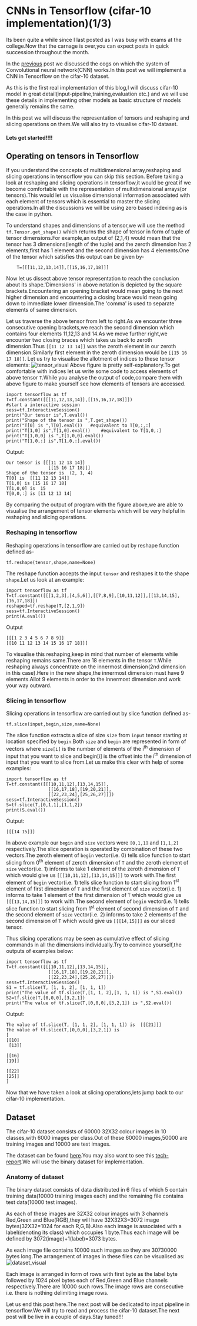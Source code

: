 # CNNs in Tensorflow (cifar-10 implementation)(1/3)

Its been quite a while since I last posted as I was busy with exams at the college.Now that the carnage is over,you can expect posts in quick succession throughout the month.

In the [previous](https://jasdeep06.github.io/posts/basics-of-cnns/) post we discussed the cogs on which the system of Convolutional neural network(CNN) works.In this post we will implement a CNN in Tensorflow on the cifar-10 dataset.

As this is the first real implementation of this blog,I will discuss cifar-10 model in great detail(input-pipeline,training,evaluation etc.) and we will use these details in implementing other models as basic structure of models generally remains the same.

In this post we will discuss the representation of tensors and reshaping and slicing operations on them.We will also try to visualise cifar-10 dataset.

#### Lets get started!!!!

## Operating on tensors in Tensorflow


If you understand the concepts of multidimensional array,reshaping and slicing operations in tensorflow you can skip this section.
Before taking a look at reshaping and slicing operations in tensorflow,it would be great if we become comfortable with the representation of multidimensional arrays(or tensors).This would let us visualise dimensional information associated with each element of tensors which is essential to master the slicing operations.In all the discussions we will be using zero based indexing as is the case in python.

To understand shapes and dimensions of a tensor,we will use the method `tf.Tensor.get_shape()` which returns the shape of tensor in form of tuple of tensor dimensions.For example,an output of (2,1,4) would mean that the tensor has 3 dimensions(length of the tuple) and the zeroth dimension has 2 elements,first has 1 element and the second dimension has 4 elements.One of the tensor which satisfies this output can be given by-	
		
		T=[[[11,12,13,14]],[[15,16,17,18]]]

Now let us dissect above tensor representation to reach the conclusion about its shape.'Dimensions' in above notation is depicted by the square brackets.Encountering an opening bracket would mean going to the next higher dimension and encountering a closing brace would mean going down to immediate lower dimension.The 'comma' is used to separate elements of same dimension.

Let us traverse the above tensor from left to right.As we encounter three  consecutive opening brackets,we reach the second dimension which contains four elements 11,12,13 and 14.As we move further right,we encounter two closing braces which takes us back to zeroth dimension.Thus `[[11 12 13 14]]` was the zeroth element in our zeroth dimension.Similarly first element in the zeroth dimension would be `[[15 16 17 18]]`.
Let us try to visualise the allotment of indices to these tensor elements:
![tensor_visual](https://github.com/jasdeep06/jasdeep06.github.io/blob/master/posts/cnn-in-tensorflow/images/tensor_vis.png?raw=true)
Above figure is pretty self-explanatory.To get comfortable with indices let us write some code to access elements of above tensor `T`.While you analyse the output of code,compare them with above figure to make yourself see how elements of tensors are accessed.
	
	import tensorflow as tf
	T=tf.constant([[[11,12,13,14]],[[15,16,17,18]]])
	#start a interactive session
	sess=tf.InteractiveSession()
	print("Our tensor is",T.eval())
	print("Shape of the tensor is ",T.get_shape())
	print("T[0] is ",T[0].eval())   #equivalent to T[0,:,:]
	print("T[1,0] is",T[1,0].eval())    #equivalent to T[1,0,:]
	print("T[1,0,0] is ",T[1,0,0].eval())
	print("T[1,0,:] is",T[1,0,:].eval())
	
	
Output:

	Our tensor is [[[11 12 13 14]]
					[[15 16 17 18]]]
	Shape of the tensor is  (2, 1, 4)
	T[0] is  [[11 12 13 14]]
	T[1,0] is [15 16 17 18]
	T[1,0,0] is  15
	T[0,0,:] is [11 12 13 14]
	
By comparing the output of program with the figure above,we are able to visualise the arrangement of tensor elements which will be very helpful in reshaping and slicing operations.

### Reshaping in tensorflow

Reshaping operations in tensorflow are carried out by reshape function defined as-

	tf.reshape(tensor,shape,name=None)
	
The reshape function accepts the input `tensor` and reshapes it to the shape `shape`.Let us look at an example:
	
	import tensorflow as tf
	T=tf.constant([[[1,2,3],[4,5,6]],[[7,8,9],[10,11,12]],[[13,14,15],[16,17,18]])
	reshaped=tf.reshape(T,[2,1,9])
	sess=tf.InteractiveSession()
	print(A.eval())

Output

	[[[1 2 3 4 5 6 7 8 9]] 
	[[10 11 12 13 14 15 16 17 18]]]

To visualise this reshaping,keep in mind that number of elements while reshaping remains same.There are 18 elements in the tensor `T`.While reshaping always concentrate on the innermost dimension(2nd dimension in this case).Here in the new shape,the innermost dimension must have 9 elements.Allot 9 elements in order to the innermost dimension and work your way outward.


### Slicing in tensorflow

Slicing operations in tensorflow are carried out by slice function defined as-

	tf.slice(input,begin,size,name=None)

The slice function extracts a slice of size `size` from `input` tensor starting at location specified by `begin`.Both `size` and `begin` are represented in form of vectors where `size[i]` is the number of elements of the i<sup>th</sup> dimension of input that you want to slice and begin[i] is the offset into the i<sup>th</sup> dimension of input that you want to slice from.Let us make this clear with help of some examples:
	
	import tensorflow as tf
	T=tf.constant([[[10,11,12],[13,14,15]],
					[[16,17,18],[19,20,21]],
					[[22,23,24],[25,26,27]]])
	sess=tf.InteractiveSession()
	S=tf.slice(T,[0,1,1],[1,1,2])
	print(S.eval())
	
Output:
	
	[[[14 15]]]
	
	
In above example our `begin` and `size` vectors were `[0,1,1]` and `[1,1,2]` respectively.The slice operation is operated by combination of these two vectors.The zeroth element of `begin` vector(i.e. 0) tells slice function to start slicing from 0<sup>th</sup> element of zeroth dimension of `T` and the zeroth element of `size` vector(i.e. 1) informs to take 1 element of the zeroth dimension of `T` which would give us `[[[10,11,12],[13,14,15]]]` to work with.The first element of `begin` vector(i.e. 1) tells slice function to start slicing from 1<sup>st</sup> element of first dimension of `T` and the first element of `size` vector(i.e. 1) informs to take 1 element of the first dimension of `T` which would give us `[[[13,14,15]]]` to work with.The second element of `begin` vector(i.e. 1) tells slice function to start slicing from 1<sup>st</sup> element of second dimension of `T` and the second element of `size` vector(i.e. 2) informs to take 2 elements of the second dimension of `T` which would give us `[[[14,15]]]` as our sliced tensor.


Thus slicing operations may be seen as cumulative effect of slicing commands in all the dimensions individually.Try to convince yourself,the outputs of examples below:


	import tensorflow as tf
	T=tf.constant([[[10,11,12],[13,14,15]],
					[[16,17,18],[19,20,21]],
					[[22,23,24],[25,26,27]]])
	sess=tf.InteractiveSession()
	S1 = tf.slice(T, [1, 1, 2], [1, 1, 1])
	print("The value of tf.slice(T,[1, 1, 2],[1, 1, 1]) is ",S1.eval())
	S2=tf.slice(T,[0,0,0],[3,2,1])
	print("The value of tf.slice(T,[0,0,0],[3,2,1]) is ",S2.eval())


Output:

	
	The value of tf.slice(T, [1, 1, 2], [1, 1, 1]) is  [[[21]]]
	The value of tf.slice(T,[0,0,0],[3,2,1]) is  
	[
	[[10]
  	 [13]]
  	
  	[[16]
  	[19]]
  	
  	[[22]
    [25]]
    ]

Now that we have taken a look at slicing operations,lets jump back to our cifar-10 implementation.


## Dataset


The cifar-10 dataset consists of 60000 32X32 colour images in 10 classes,with 6000 images per class.Out of these 60000 images,50000 are training images and 10000 are test images.

The dataset can be found [here](https://www.cs.toronto.edu/~kriz/cifar.html).You may also want to see this [tech-report](https://www.cs.toronto.edu/~kriz/learning-features-2009-TR.pdf).We will use the binary dataset for implementation.


### Anatomy of dataset


The binary dataset consists of data distributed in 6 files of which 5 contain training data(10000 training images each) and the remaining file contains test data(10000 test images).

As each of these images are 32X32 colour images with 3 channels Red,Green and Blue(RGB),they will have 32X32X3=3072 image bytes(32X32=1024 for each R,G,B).Also each image is associated with a label(denoting its class) which occupies 1 byte.Thus each image will be defined by 3072(image)+1(label)=3073 bytes.

As each image file contains 10000 such images so they are 30730000 bytes long.The arrangement of images in these files can be visualised as:
![dataset_visual](https://github.com/jasdeep06/jasdeep06.github.io/blob/master/posts/cnn-in-tensorflow/images/dataset.png?raw=true)

Each image is arranged in form of rows with first byte as the label byte followed by 1024 pixel bytes each of Red,Green and Blue channels respectively.There are 10000 such rows.The image rows are consecutive i.e. there is nothing delimiting image rows.

Let us end this post here.The next post will be dedicated to input pipeline in tensorflow.We will try to read and process the cifar-10 dataset.The next post will be live in a couple of days.Stay tuned!!!

	
